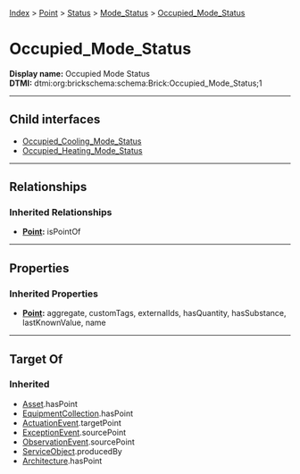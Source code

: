 [Index](../../../../index.md) > [Point](../../../Point.md) > [Status](../../Status.md) > [Mode_Status](../Mode_Status.md) > [Occupied_Mode_Status](#)
# Occupied_Mode_Status

**Display name:** Occupied Mode Status<br />
**DTMI:** dtmi:org:brickschema:schema:Brick:Occupied_Mode_Status;1

---

## Child interfaces
* [Occupied_Cooling_Mode_Status](Occupied_Cooling_Mode_Status.md)
* [Occupied_Heating_Mode_Status](Occupied_Heating_Mode_Status.md)

---

## Relationships

### Inherited Relationships
* **[Point](../../../Point.md):** isPointOf

---

## Properties

### Inherited Properties
* **[Point](../../../Point.md):** aggregate, customTags, externalIds, hasQuantity, hasSubstance, lastKnownValue, name

---

## Target Of
### Inherited
* [Asset](../../../../Asset/Asset.md).hasPoint
* [EquipmentCollection](../../../../Collection/EquipmentCollection.md).hasPoint
* [ActuationEvent](../../../../Event/PointEvent/ActuationEvent.md).targetPoint
* [ExceptionEvent](../../../../Event/PointEvent/ExceptionEvent.md).sourcePoint
* [ObservationEvent](../../../../Event/PointEvent/ObservationEvent.md).sourcePoint
* [ServiceObject](../../../../Information/ServiceObject/ServiceObject.md).producedBy
* [Architecture](../../../../Space/Architecture/Architecture.md).hasPoint
